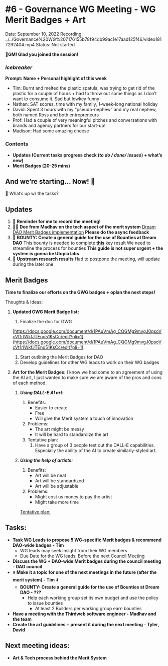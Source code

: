 # #6 - Governance WG Meeting - WG Merit Badges + Art

Date: September 10, 2022
Recording: ../../Governance%20WG%207176155b78f94db99ac1e17aad125f46/video1817292404.mp4
Status: Not started

🌱**GM! Glad you joined the session!** 

### *Icebreaker*

**Prompt: Name + Personal highlight of this week**

- Tim: Burnt and melted the plastic spatula, was trying to get rid of the plastic for a couple of hours + had to throw out some things as I don’t want to consume it. Sad but lowkey funny
- Nathan: SAT scores, time with my family, 1-week-long national holiday
- David: Spent 3 hours with my “pseudo-nephew” and my real nephew, both named Ross and both entrepreneurs
- Prof: Had a couple of very meaningful pitches and conversations with brands and agency partners for our start-up!
- Madison: Had some amazing cheese

### Contents

- **Updates (Current tasks progress check (*to do / done/ issues*) + what’s new)**
- **Merit Badges (20-25 mins)**

## And we’re starting... Now! 🚀

<aside>
📢 What’s up w/ the tasks?

## Updates

1. 🔴 **Reminder for me to record the meeting!**
2. 🧑‍💻 **Doc from Madhav on the tech aspect of the merit system**
[Dream DAO Merit Badges implementation](../../../../Design%20Documents%20&%20Braindumps%2096c62424d0454ec2bd5170ad5dce5dae/Dream%20DAO%20Merit%20Badges%20implementation%20936a577c2f3249809d49b0d1508ef308.md) 
**Please do the async feedback** 
3. 💸 **BOUNTY:** **Create a general guide for the use of Bounties at Dream DAO**
This bounty is needed to complete [**this**](../../../../Document%20Archive%20816b78f2e0c6400e8ce641cdd07e5402/Dream%20DAO%20Working%20Groups%20Home%20Season%201%204d1702104a2f4180a27e92b0510bd283/Dream%20DAO%20Phase%201%20Working%20Groups%20c53752864e064f6da1b9f1c4ed1019ba/Governance%20WG%20%5BLegacy%5D%20a464f56462524c87842951a5c5d8b9f0/Governance%20WG%20in%20Season%202%207538a4c8c3a8416cba1924d3b0457068.md) key result
We need to streamline the process for bounties 
**This guide is not super urgent + the system is gonna be Utopia labs**
4. 🔎 **Upstream research results**
Had to postpone the meeting, will update during the later one
</aside>

## Merit Badges

**Time to finalize our efforts on the GWG badges + oplan the next steps!**

Thoughts & Ideas:

1. **Updated GWG Merit Badge list:** 
    1. Finalize the doc for GWG 
    
    [https://docs.google.com/document/d/1PAuVmAg_CQGMg9mvgJ0psoVcVt1rlWkfJTEno51KsCc/edit?pli=1](https://docs.google.com/document/d/1PAuVmAg_CQGMg9mvgJ0psoVcVt1rlWkfJTEno51KsCc/edit?pli=1)
    
    1. Start outlining the Merit Badges for DAO
    2. Develop guidelines for other WG leads to work on their WG badges
    
2. **Art for the Merit Badges:**
I know we had come to an agreement of using the AI art, I just wanted to make sure we are aware of the pros and cons of each method.
    1. ***Using DALL-E AI art:***
        1. Benefits:
            - Easier to create
            - Free
            - Will give the Merit system a touch of innovation
        2. Problems:
            - The art might be messy
            - It will be hard to standardize the art
        3. Tentative plan:
            1. Have a group of 3 people test out the DALL-E capabilities. Especially the ability of the AI to create similarly-styled art.
        
    2. ***Using the help of artists:***
        1. Benefits:
            - Art will be neat
            - Art will be standardized
            - Art will be adjustable
        2. Problems:
            - Might cost us money to pay the artist
            - Might take more time
        
        [Tentative plan:](../../../../Design%20Documents%20&%20Braindumps%2096c62424d0454ec2bd5170ad5dce5dae/Dream%20DAO%20Merit%20Badges%20implementation%20936a577c2f3249809d49b0d1508ef308/Tentative%20plan%20121cf21ec6a44048b7a3d1dbb16399fd.md)
        

## Tasks:

- **Task WG Leads to propose 5 WG-specific Merit badges & recommend DAO-wide badges - Tim**
    - WG leads may seek insight from their WG members
    - Due Date for the WG leads: Before the next Council Meeting
- **Discuss the WG + DAO-wide Merit badges during the council meeting - DAO council**
- ⬇️ **Make it a topic for one of the next meetings in the future (after the merit system) - Tim** ⬇️
    - **BOUNTY: Create a general guide for the use of Bounties at Dream DAO - ???**
        - Help each working group set its own budget and use the policy to issue bounties
            - At least 2 Builders per working group earn bounties
- **Have a meeting with the Thirdweb software engineer - Madhav and the team**
- **Create the art guidelines + present it during the next meeting - Tyler, David**

## **Next meeting ideas:**

- **Art & Tech process behind the Merit System**